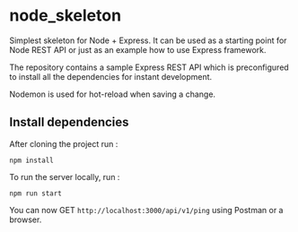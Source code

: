# node_skeleton

Simplest skeleton for Node + Express. It can be used as a starting point for Node REST API or just as an example how to use Express framework.

The repository contains a sample Express REST API which is preconfigured to install all the dependencies for instant development.

Nodemon is used for hot-reload when saving a change.

## Install dependencies

After cloning the project run :

`npm install`

To run the server locally, run :

`npm run start`

You can now GET `http://localhost:3000/api/v1/ping` using Postman or a browser.